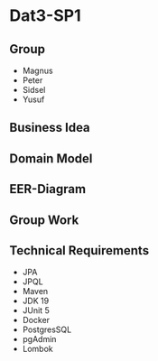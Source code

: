 # Dat3-SP1

## Group
- Magnus
- Peter
- Sidsel
- Yusuf

## Business Idea


## Domain Model


## EER-Diagram


## Group Work


## Technical Requirements

- JPA
- JPQL
- Maven
- JDK 19
- JUnit 5
- Docker
- PostgresSQL
- pgAdmin
- Lombok
